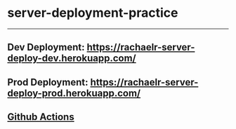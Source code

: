 # server-deployment-practice
----------------------------------------------------------------------------

## Dev Deployment: https://rachaelr-server-deploy-dev.herokuapp.com/
## Prod Deployment: https://rachaelr-server-deploy-prod.herokuapp.com/

## [Github Actions](https://github.com/Rachnicrice/server-deployment-practice/actions)
